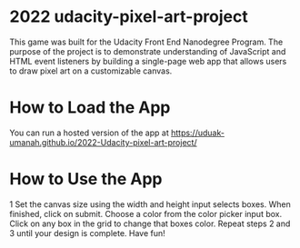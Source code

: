 # 2022 udacity-pixel-art-project
This game was built for the Udacity Front End Nanodegree Program. The purpose of the project is to demonstrate understanding of JavaScript and HTML event listeners by building a single-page web app that allows users to draw pixel art on a customizable canvas.

# How to Load the App
You can run a hosted version of the app at  https://uduak-umanah.github.io/2022-Udacity-pixel-art-project/



# How to Use the App
1 Set the canvas size using the width and height input selects boxes. When finished, click on submit.
Choose a color from the color picker input box.
Click on any box in the grid to change that boxes color.
Repeat steps 2 and 3 until your design is complete.
Have fun!

